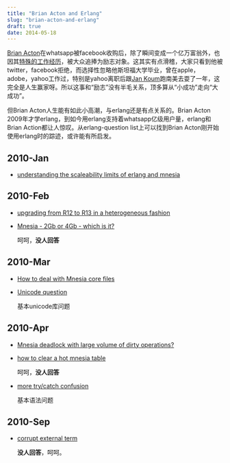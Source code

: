 ```yaml
---
title: "Brian Acton and Erlang"
slug: "brian-acton-and-erlang"
draft: true
date: 2014-05-18
---
```


[Brian Acton](http://en.wikipedia.org/wiki/Brian_Acton)在whatsapp被facebook收购后，除了瞬间变成一个亿万富翁外，也因其[特殊的工作经历](www.solidot.org/story?sid=38414)，被大众追捧为励志对象。这其实有点滑稽，大家只看到他被twitter，facebook拒绝，而选择性忽略他斯坦福大学毕业，曾在apple，adobe，yahoo工作过，特别是yahoo离职后跟[Jan Koum](http://en.wikipedia.org/wiki/Jan_Koum)跑南美去耍了一年，这完全是人生赢家呀。所以这事和“励志”没有半毛关系，顶多算从“小成功”走向“大成功”。

但Brian Acton人生能有如此小高潮，与erlang还是有点关系的。Brian Acton 2009年才学erlang，到如今用erlang支持着whatsapp亿级用户量，erlang和Brian Action都让人惊叹。从erlang-question list上可以找到Brian Acton刚开始使用erlang时的踪迹，或许能有所启发。

## 2010-Jan

* [understanding the scaleability limits of erlang and mnesia](http://erlang.org/pipermail/erlang-questions/2010-January/049111.html)
 

## 2010-Feb

* [upgrading from R12 to R13 in a heterogeneous fashion](http://erlang.org/pipermail/erlang-questions/2010-February/049468.html)

* [Mnesia - 2Gb or 4Gb - which is it?](http://erlang.org/pipermail/erlang-questions/2010-February/049824.html)
   
   呵呵，**没人回答**

## 2010-Mar

* [How to deal with Mnesia core files](http://erlang.org/pipermail/erlang-questions/2010-March/049883.html)
 
* [Unicode question](http://erlang.org/pipermail/erlang-questions/2010-March/050040.html)
  
   基本unicode库问题 

##  2010-Apr

* [Mnesia deadlock with large volume of dirty operations?](http://erlang.org/pipermail/erlang-questions/2010-April/050475.html)

 
*  [how to clear a hot mnesia table](http://erlang.org/pipermail/erlang-questions/2010-April/050476.html)

   呵呵，**没人回答**

* [more try/catch confusion](http://erlang.org/pipermail/erlang-questions/2010-April/050554.html)
   
   基本语法问题

## 2010-Sep

* [corrupt external term](http://erlang.org/pipermail/erlang-questions/2010-September/053468.html)

  **没人回答**，呵呵。



